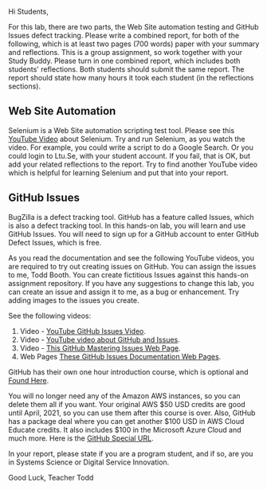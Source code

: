 Hi Students,

For this lab, there are two parts, the Web Site automation testing and GitHub Issues defect tracking.
Please write a combined report, for both of the following, which is at least two pages (700 words) paper with your summary and reflections.
This is a group assignment, so work together with your Study Buddy.
Please turn in one combined report, which includes both students' reflections.
Both students should submit the same report.
The report should state how many hours it took each student (in the reflections sections).

## Web Site Automation
Selenium is a Web Site automation scripting test tool.
Please see this [YouTube Video](https://www.youtube.com/watch?v=cobEbkTwbwY) about Selenium.  Try and run Selenium, as you watch the video.  For example, you could write a script to do a Google Search.  Or you could login to Ltu.Se, with your student account.  If you fail, that is OK, but add your related reflections to the report.
Try to find another YouTube video which is helpful for learning Selenium and put that into your report.

## GitHub Issues
BugZilla is a defect tracking tool.
GitHub has a feature called Issues, which is also a defect tracking tool.
In this hands-on lab, you will learn and use GitHub Issues.
You will need to sign up for a GitHub account to enter GitHub Defect Issues, which is free.

As you read the documentation and see the following YouTube videos, you are required to try out creating issues on GitHub.
You can assign the issues to me, Todd Booth.
You can create fictitious Issues against this hands-on assignment repository.
If you have any suggestions to change this lab, you can create an issue and assign it to me, as a bug or enhancement.
Try adding images to the issues you create.

See the following videos:

1. Video - [YouTube GitHub Issues Video](https://www.youtube.com/watch?v=TKJ4RdhyB5Y).
2. Video - [YouTube video about GitHub and Issues](https://www.youtube.com/watch?v=w3jLJU7DT5E).
3. Video - [This GitHub Mastering Issues Web Page](https://guides.github.com/features/issues/).
4. Web Pages [These GitHub Issues Documentation Web Pages](https://help.github.com/en/github/managing-your-work-on-github/managing-your-work-with-issues).

GitHub has their own one hour introduction course, which is optional and [Found Here](https://lab.github.com/githubtraining/introduction-to-github).

You will no longer need any of the Amazon AWS instances, so you can delete them all if you want.
Your original AWS $50 USD credits are good until April, 2021, so you can use them after this course is over.
Also, GitHub has a package deal where you can get another $100 USD in AWS Cloud Educate credits.
It also includes $100 in the Microsoft Azure Cloud and much more.  Here is the [GitHub Special URL](https://education.github.com/pack#offers).

In your report, please state if you are a program student, and if so, are you in Systems Science or Digital Service Innovation.

Good Luck, Teacher Todd
